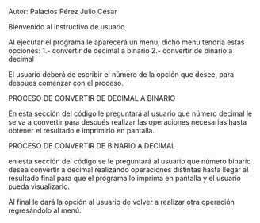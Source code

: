 Autor: Palacios Pérez Julio César

Bienvenido al instructivo de usuario

Al ejecutar el programa le aparecerá un menu, dicho menu tendría estas opciones: 
1.- convertir de decimal a binario
2.- convertir de binario a decimal 

El usuario deberá de escribir el número de la opción que desee, para despues comenzar con el proceso. 

PROCESO DE CONVERTIR DE DECIMAL A BINARIO

En esta sección del código le preguntará al usuario que número decimal le se va a convertir para después realizar las operaciones necesarias hasta obtener el resultado e imprimirlo en pantalla. 

PROCESO DE CONVERTIR DE BINARIO A DECIMAL 

en esta sección del código se le preguntará al usuario que número binario desea convertir a decimal realizando operaciones distintas hasta llegar al resultado final para que el programa lo imprima en pantalla y el usuario pueda visualizarlo. 


Al final le dará la opción al usuario de volver a realizar otra operación regresándolo al menú. 
